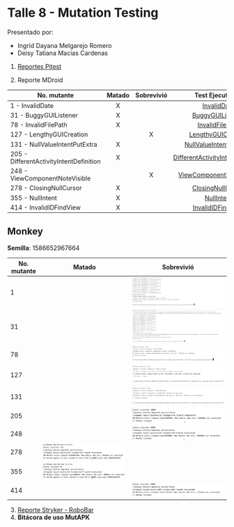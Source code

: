 # Talle 8 - Mutation Testing

Presentado por: 
* Ingrid Dayana Melgarejo Romero
* Deisy Tatiana Macias Cardenas

1. [Reportes Pitest](https://htmlpreview.github.io/?https://github.com/dtmaciasca/taller8_mutation/blob/master/Reporte_Pitest/reports/pitest/202004061836/index.html)

2. Reporte MDroid

| No. mutante | Matado | Sobrevivió | Test Ejecutados |
|--|:---:|:---:|:---:|
| 1 - InvalidDate | X | | [InvalidDate](https://htmlpreview.github.io/?https://github.com/dtmaciasca/taller8_mutation/blob/master/Punto%202/mutants/org.gnucash.android-mutant1/Test%20Results%20-%20Tests_in_%27org_gnucash_android_test_ui%27.html) |
| 31 - BuggyGUIListener | X | | [BuggyGUIListener](https://htmlpreview.github.io/?https://github.com/dtmaciasca/taller8_mutation/blob/master/Punto%202/mutants/org.gnucash.android-mutant31/Test%20Results%20-%20Tests_in_'org_gnucash_android_test_ui'.html)|
| 78 - InvalidFilePath | X | | [InvalidFilePath](https://htmlpreview.github.io/?https://github.com/dtmaciasca/taller8_mutation/blob/master/Punto%202/mutants/org.gnucash.android-mutant78/Test%20Results%20-%20Tests_in_'org_gnucash_android_test_ui'.html) |
| 127 - LengthyGUICreation | | X | [LengthyGUICreation](https://htmlpreview.github.io/?https://github.com/dtmaciasca/taller8_mutation/blob/master/Punto%202/mutants/org.gnucash.android-mutant127/Test%20Results%20-%20Tests_in_'org_gnucash_android_test_ui'.html) |
| 131 - NullValueIntentPutExtra| X | | [NullValueIntentPutExtra](https://htmlpreview.github.io/?https://github.com/dtmaciasca/taller8_mutation/blob/master/Punto%202/mutants/org.gnucash.android-mutant131/Test%20Results%20-%20Tests_in_'org_gnucash_android_test_ui'.html) |
| 205 - DifferentActivityIntentDefinition | X | | [DifferentActivityIntentDefinition](https://htmlpreview.github.io/?https://github.com/dtmaciasca/taller8_mutation/blob/master/Punto%202/mutants/org.gnucash.android-mutant205/Test%20Results%20-%20Tests_in_'org_gnucash_android_test_ui'.html) |
| 248 - ViewComponentNoteVisible |  | X | [ViewComponentNoteVisible](https://htmlpreview.github.io/?https://github.com/dtmaciasca/taller8_mutation/blob/master/Punto%202/mutants/org.gnucash.android-mutant248/Test%20Results%20-%20Tests_in_'org_gnucash_android_test_ui'.html) |
| 278 - ClosingNullCursor | X | | [ClosingNullCursor](https://htmlpreview.github.io/?https://github.com/dtmaciasca/taller8_mutation/blob/master/Punto%202/mutants/org.gnucash.android-mutant278/Test%20Results%20-%20Tests_in_'org_gnucash_android_test_ui'.html) |
| 355 - NullIntent | X | | [NullIntent](https://htmlpreview.github.io/?https://github.com/dtmaciasca/taller8_mutation/blob/master/Punto%202/mutants/org.gnucash.android-mutant355/Test%20Results%20-%20Tests_in_'org_gnucash_android_test_ui'.html)|
| 414 - InvalidIDFindView | X | | [InvalidIDFindView](https://htmlpreview.github.io/?https://github.com/dtmaciasca/taller8_mutation/blob/master/Punto%202/mutants/org.gnucash.android-mutant414/Test%20Results%20-%20Tests_in_'org_gnucash_android_test_ui'.html) |

## Monkey

**Semilla**: 1586652967664

| No. mutante | Matado | Sobrevivió |
|--|--|--|
| 1 | | ![1](https://github.com/dtmaciasca/taller8_mutation/blob/master/Punto%202/monkeys/1.png) |
| 31 | | ![31](https://github.com/dtmaciasca/taller8_mutation/blob/master/Punto%202/monkeys/31.png) |
| 78 | | ![78](https://github.com/dtmaciasca/taller8_mutation/blob/master/Punto%202/monkeys/78.png) |
| 127 | | ![127](https://github.com/dtmaciasca/taller8_mutation/blob/master/Punto%202/monkeys/127.png) |
| 131 | | ![131](https://github.com/dtmaciasca/taller8_mutation/blob/master/Punto%202/monkeys/131.png) |
| 205 | | ![205](https://github.com/dtmaciasca/taller8_mutation/blob/master/Punto%202/monkeys/205.png) |
| 248 | | ![248](https://github.com/dtmaciasca/taller8_mutation/blob/master/Punto%202/monkeys/248.png) |
| 278 | ![278](https://github.com/dtmaciasca/taller8_mutation/blob/master/Punto%202/monkeys/278.png) |  |
| 355 | ![355](https://github.com/dtmaciasca/taller8_mutation/blob/master/Punto%202/monkeys/355.png) | |
| 414 | | ![414](https://github.com/dtmaciasca/taller8_mutation/blob/master/Punto%202/monkeys/414.png) |

3. [Reporte Stryker - RoboBar]()
4. **Bitácora de uso MutAPK**
